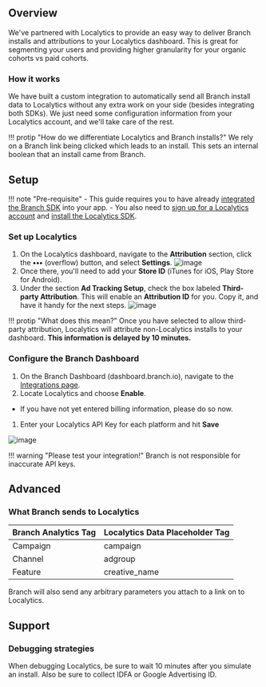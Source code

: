## Overview

We've partnered with Localytics to provide an easy way to deliver Branch installs and attributions to your Localytics dashboard. This is great for segmenting your users and providing higher granularity for your organic cohorts vs paid cohorts.

### How it works

We have built a custom integration to automatically send all Branch install data to Localytics without any extra work on your side (besides integrating both SDKs). We just need some configuration information from your Localytics account, and we'll take care of the rest.

!!! protip "How do we differentiate Localytics and Branch installs?"
    We rely on a Branch link being clicked which leads to an install. This sets an internal boolean that an install came from Branch.

## Setup

!!! note "Pre-requisite"
    - This guide requires you to have already [integrated the Branch SDK]({{base.url}}/getting-started/sdk-integration-guide) into your app.
    - You also need to [sign up for a Localytics account](https://www.localytics.com/free-trial-signup/) and [install the Localytics SDK](http://docs.localytics.com/).

### Set up Localytics

1. On the Localytics dashboard, navigate to the **Attribution** section, click the **•••** (overflow) button, and select **Settings**.
![image](/img/pages/integrations/localytics/localytics-more.png)
1. Once there, you'll need to add your **Store ID** (iTunes for iOS, Play Store for Android).
1. Under the section **Ad Tracking Setup**, check the box labeled **Third-party Attribution**. This will enable an **Attribution ID** for you. Copy it, and have it handy for the next steps.
![image](/img/pages/integrations/localytics/localytics-attr-settings.png)

!!! protip "What does this mean?"
    Once you have selected to allow third-party attribution, Localytics will attribute non-Localytics installs to your dashboard. **This information is delayed by 10 minutes.**



### Configure the Branch Dashboard

1. On the Branch Dashboard (dashboard.branch.io), navigate to the [Integrations page](https://dashboard.branch.io/integrations).
1. Locate Localytics and choose **Enable**.
  * If you have not yet entered billing information, please do so now.
1. Enter your Localytics API Key for each platform and hit **Save**

![image](/img/pages/integrations/localytics/enable-localytics-integration.png)

!!! warning "Please test your integration!"
    Branch is not responsible for inaccurate API keys.

## Advanced

### What Branch sends to Localytics

Branch Analytics Tag | Localytics Data Placeholder Tag
--- | ---
Campaign | campaign
Channel | adgroup
Feature | creative_name

Branch will also send any arbitrary parameters you attach to a link on to Localytics.

## Support

### Debugging strategies

When debugging Localytics, be sure to wait 10 minutes after you simulate an install. Also be sure to collect IDFA or Google Advertising ID.
